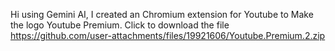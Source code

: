 Hi using Gemini AI, I created an Chromium extension for Youtube to Make the logo Youtube Premium.
Click to download the file https://github.com/user-attachments/files/19921606/Youtube.Premium.2.zip

